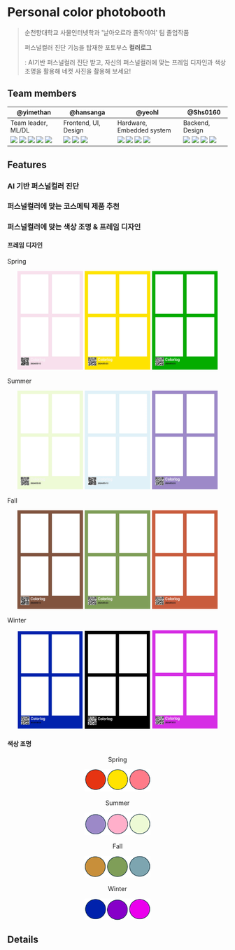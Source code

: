 # Personal color photobooth

> 순천향대학교 사물인터넷학과 '날아오르라 졸작이여' 팀 졸업작품 
> 
> 퍼스널컬러 진단 기능을 탑재한 포토부스 **컬러로그**
>
> : AI기반 퍼스널컬러 진단 받고, 자신의 퍼스널컬러에 맞는 프레임 디자인과 색상조명을 활용해 네컷 사진을 촬용해 보세요!

## Team members

| @yimethan | @hansanga | @yeohl | @Shs0160 |
|---|---|---|---|
|Team leader, ML/DL|Frontend, UI, Design|Hardware, Embedded system|Backend, Design|
|<img src="https://img.shields.io/badge/Tensorflow-FF6F00?style=flat-square&logo=Tensorflow&logoColor=white"/> <img src="https://img.shields.io/badge/Python-3776AB?style=flat-square&logo=Python&logoColor=white"/> <img src="https://img.shields.io/badge/Pandas-150458?style=flat-square&logo=Pandas&logoColor=white"/> <img src="https://img.shields.io/badge/Scikit_learn-F7931E?style=flat-square&logo=scikitlearn&logoColor=white"/> <img src="https://img.shields.io/badge/Numpy-013243?style=flat-square&logo=Numpy&logoColor=white"/>|<img src="https://img.shields.io/badge/React-20232A?style=flat-square&logo=React&logoColor=61DAFB"/> <img src="https://img.shields.io/badge/Qt-41CD52?style=flat-square&logo=qt&logoColor=white"/> <img src="https://img.shields.io/badge/Python-3776AB?style=flat-square&logo=Python&logoColor=white"/> |<img src="https://img.shields.io/badge/Linux-FCC624?style=flat-square&logo=Linux&logoColor=black"/> <img src="https://img.shields.io/badge/Philips Hue-white?style=flat-square&logo=PhilipsHue&logoColor=0065D3"/>  <img src="https://img.shields.io/badge/Python-3776AB?style=flat-square&logo=Python&logoColor=white"/> <img src="https://img.shields.io/badge/Jetson Nano-20232A?style=flat-square&logo=nvidia&logoColor=76B900"/>|<img src="https://img.shields.io/badge/AWS_S3-569A31?style=flat-square&logo=AmazonS3&logoColor=white"/> <img src="https://img.shields.io/badge/Node.js-43853D?style=flat-square&logo=nodedotjs&logoColor=white"/> <img src="https://img.shields.io/badge/Spring-6DB33F?style=flat-square&logo=spring&logoColor=white"/> <img src="https://img.shields.io/badge/Python-3776AB?style=flat-square&logo=Python&logoColor=white"/>|

## Features

### AI 기반 퍼스널컬러 진단

### 퍼스널컬러에 맞는 코스메틱 제품 추천

### 퍼스널컬러에 맞는 색상 조명 & 프레임 디자인

#### 프레임 디자인

Spring
<p style="text-align: center; color: white;">
    <img src='media/sp1.jpg' width=150> <img src='media/sp2.jpg' width=150> <img src='media/sp3.jpg' width=150>
</p>
Summer
<p style="text-align: center; color: white;">
    <img src='media/su1.jpg' width=150> <img src='media/su2.jpg' width=150> <img src='media/su3.jpg' width=150>
</p>
Fall
<p style="text-align: center; color: white;">
    <img src='media/fa1.jpg' width=150> <img src='media/fa2.jpg' width=150> <img src='media/fa3.jpg' width=150>
</p>
Winter
<p style="text-align: center; color: white;">
    <img src='media/wi1.png' width=150> <img src='media/wi2.png' width=150> <img src='media/wi3.png' width=150>
</p>

#### 색상 조명

<p style="text-align: center;">
  Spring
</p>
<p style="text-align: center;">
  <img src='media/spring_light.png', width=150>
</p>

<p style="text-align: center;">
  Summer
</p>
<p style="text-align: center;">
  <img src='media/summer_light.png', width=150>
</p>

<p style="text-align: center;">
  Fall
</p>
<p style="text-align: center;">
  <img src='media/fall_light.png', width=150>
</p>

<p style="text-align: center;">
  Winter
</p>
<p style="text-align: center;">
  <img src='media/winter_light.png', width=150>
</p>

## Details